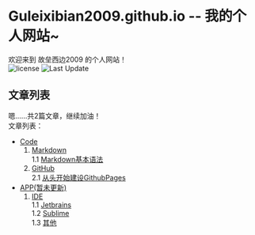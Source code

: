 # Guleixibian2009.github.io -- 我的个人网站~
欢迎来到 故垒西边2009 的个人网站！  
![license](https://img.shields.io/github/license/Guleixibian2009/guleixibian2009.github.io)
![Last Update](https://img.shields.io/badge/LatestUpdate-08.08-brightgreen)   

## 文章列表

嗯......共2篇文章，继续加油！  
文章列表：  
- [Code](https://guleixibian2009.github.io/Code/)   
    1. [Markdown](https://guleixibian2009.github.io/Code/Markdown/)  
        1.1 [Markdown基本语法](https://guleixibian2009.github.io/Code/Markdown/01/)  
    2. [GitHub](https://guleixibian2009.github.io/Code/Github/)  
        2.1 [从头开始建设GithubPages](https://guleixibian2009.github.io/Code/Github/01/)  
- [APP(暂未更新)]()  
    1. [IDE]()  
        1.1 [Jetbrains]()  
        1.2 [Sublime]()  
        1.3 [其他]()